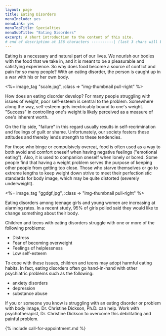 ```yaml
---
layout: page
title: Eating Disorders
menuInclude: yes
menuLink: yes
menuTopTitle: Specialties
menuSubTitle: "Eating Disorders"
excerpt: A short introduction to the content of this site.
# end of description at 156 characters ----------| (last 3 chars will be replaced by '...' on overflow)
---
```


Eating is a necessary and natural part of our lives. We nourish our bodies with the food that we take in, and it is meant to be a pleasurable and satisfying experience.  So why does food become a source of conflict and pain for so many people? With an eating disorder, the person is caught up in a war with his or her own body. 

<%= image_tag "scale.jpg", :class => "img-thumbnail pull-right" %>

How does an eating disorder develop? For many people struggling with issues of weight, poor self-esteem is central to the problem. Somewhere along the way, self-esteem gets inextricably bound to one's weight. "Success" in controlling one's weight is likely perceived as a measure of one's inherent worth. 

On the flip side, "failure" in this regard usually results in self-recrimination and feelings of guilt or shame. Unfortunately, our society fosters these attitudes and thereby lends strength to these tendencies. 

For those who binge or compulsively overeat, food is often used as a way to both avoid and comfort oneself when having negative feelings ("emotional eating"). Also, it is used to companion oneself when lonely or bored. Some people find that having a weight problem serves the purpose of keeping other people from getting too close. Those who starve themselves or go to extreme lengths to keep weight down strive to meet their perfectionistic standards for body image, which may be quite distorted (severely underweight).

<%= image_tag "ggdgf.jpg", :class => "img-thumbnail pull-right" %>

Eating disorders among teenage girls and young women are increasing at alarming rates. In a recent study, 95% of girls polled said they would like to change something about their body. 

Children and teens with eating disorders struggle with one or more of the following problems:

<ul>
<li>Distress</li>
<li>Fear of becoming overweight</li>
<li>Feelings of helplessness</li>
<li>Low self-esteem</li>
</ul>

To cope with these issues, children and teens may adopt harmful eating habits. In fact, eating disorders often go hand-in-hand with other psychiatric problems such as the following:

<ul>
<li>anxiety disorders</li>
<li>depression</li>
<li>substance abuse</li>
</ul>

If you or someone you know is struggling with an eating disorder or problem with body image,  Dr. Christine Dickson, Ph.D. can help.  Work with psychotherapist, Dr. Christine Dickson to overcome this debilitating and painful problem. 

{% include call-for-appointment.md %}

</div> 




 


